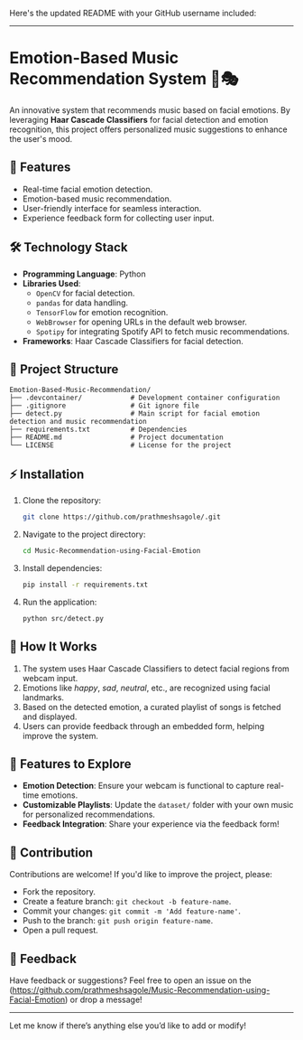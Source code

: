 Here's the updated README with your GitHub username included:

---

# Emotion-Based Music Recommendation System 🎵🎭  

An innovative system that recommends music based on facial emotions. By leveraging **Haar Cascade Classifiers** for facial detection and emotion recognition, this project offers personalized music suggestions to enhance the user's mood.

## 🚀 Features  
- Real-time facial emotion detection.  
- Emotion-based music recommendation.  
- User-friendly interface for seamless interaction.  
- Experience feedback form for collecting user input.  

## 🛠️ Technology Stack  
- **Programming Language**: Python  
- **Libraries Used**:  
  - `OpenCV` for facial detection.  
  - `pandas` for data handling.  
  - `TensorFlow` for emotion recognition.
  - `WebBrowser` for opening URLs in the default web browser.
  - `Spotipy`     for integrating Spotify API to fetch music recommendations.
- **Frameworks**: Haar Cascade Classifiers for facial detection.


## 📂 Project Structure  
```
Emotion-Based-Music-Recommendation/
├── .devcontainer/            # Development container configuration  
├── .gitignore                # Git ignore file  
├── detect.py                 # Main script for facial emotion detection and music recommendation
├── requirements.txt          # Dependencies  
├── README.md                 # Project documentation  
└── LICENSE                   # License for the project  

```  

## ⚡ Installation  
1. Clone the repository:  
   ```bash  
   git clone https://github.com/prathmeshsagole/.git  
   ```  

2. Navigate to the project directory:  
   ```bash  
   cd Music-Recommendation-using-Facial-Emotion
   ```  

3. Install dependencies:  
   ```bash  
   pip install -r requirements.txt  
   ```  

4. Run the application:  
   ```bash  
   python src/detect.py  
   ```  

## 🎨 How It Works  
1. The system uses Haar Cascade Classifiers to detect facial regions from webcam input.  
2. Emotions like *happy*, *sad*, *neutral*, etc., are recognized using facial landmarks.  
3. Based on the detected emotion, a curated playlist of songs is fetched and displayed.  
4. Users can provide feedback through an embedded form, helping improve the system.  

## 🌟 Features to Explore  
- **Emotion Detection**: Ensure your webcam is functional to capture real-time emotions.  
- **Customizable Playlists**: Update the `dataset/` folder with your own music for personalized recommendations.  
- **Feedback Integration**: Share your experience via the feedback form!  

## 🤝 Contribution  
Contributions are welcome! If you'd like to improve the project, please:  
- Fork the repository.  
- Create a feature branch: `git checkout -b feature-name`.  
- Commit your changes: `git commit -m 'Add feature-name'`.  
- Push to the branch: `git push origin feature-name`.  
- Open a pull request.  


## 💬 Feedback  
Have feedback or suggestions? Feel free to open an issue on the (https://github.com/prathmeshsagole/Music-Recommendation-using-Facial-Emotion) or drop a message!  

---

Let me know if there’s anything else you’d like to add or modify!
